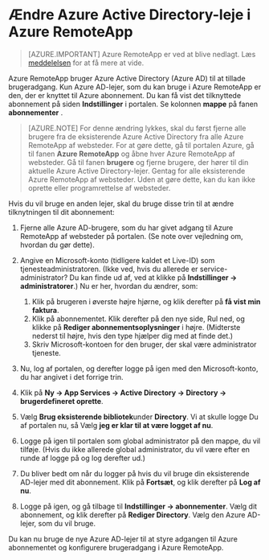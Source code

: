 
<properties
    pageTitle="Ændre Azure Active Directory-leje i Azure RemoteApp | Microsoft Azure"
    description="Lær, hvordan du kan ændre den Azure Active Directory-lejer, der er knyttet til Azure RemoteApp"
    services="remoteapp"
    documentationCenter=""
    authors="lizap"
    manager="mbaldwin" />

<tags
    ms.service="remoteapp"
    ms.workload="compute"
    ms.tgt_pltfrm="na"
    ms.devlang="na"
    ms.topic="article"
    ms.date="08/15/2016"
    ms.author="elizapo" />



# <a name="change-the-azure-active-directory-tenant-in-azure-remoteapp"></a>Ændre Azure Active Directory-leje i Azure RemoteApp

> [AZURE.IMPORTANT]
> Azure RemoteApp er ved at blive nedlagt. Læs [meddelelsen](https://go.microsoft.com/fwlink/?linkid=821148) for at få mere at vide.

Azure RemoteApp bruger Azure Active Directory (Azure AD) til at tillade brugeradgang. Kun Azure AD-lejer, som du kan bruge i Azure RemoteApp er den, der er knyttet til Azure abonnement. Du kan få vist det tilknyttede abonnement på siden **Indstillinger** i portalen. Se kolonnen **mappe** på fanen **abonnementer** .

> [AZURE.NOTE] For denne ændring lykkes, skal du først fjerne alle brugere fra de eksisterende Azure Active Directory fra alle Azure RemoteApp af websteder. For at gøre dette, gå til portalen Azure, gå til fanen **Azure RemoteApp** og åbne hver Azure RemoteApp af websteder. Gå til fanen **brugere** og fjerne brugere, der hører til din aktuelle Azure Active Directory-lejer. Gentag for alle eksisterende Azure RemoteApp af websteder. Uden at gøre dette, kan du kan ikke oprette eller programrettelse af websteder.

Hvis du vil bruge en anden lejer, skal du bruge disse trin til at ændre tilknytningen til dit abonnement:

1. Fjerne alle Azure AD-brugere, som du har givet adgang til Azure RemoteApp af websteder på portalen. (Se note over vejledning om, hvordan du gør dette).


2. Angive en Microsoft-konto (tidligere kaldet et Live-ID) som tjenesteadministratoren. (Ikke ved, hvis du allerede er service-administrator? Du kan finde ud af, ved at klikke på **Indstillinger -> administratorer**.) Nu er her, hvordan du ændrer, som:
    1. Klik på brugeren i øverste højre hjørne, og klik derefter på **få vist min faktura**.
    2. Klik på abonnementet. Klik derefter på den nye side, Rul ned, og klikke på **Rediger abonnementsoplysninger** i højre. (Midterste nederst til højre, hvis den type hjælper dig med at finde det.)
    3. Skriv Microsoft-kontoen for den bruger, der skal være administrator tjeneste.

3. Nu, log af portalen, og derefter logge på igen med den Microsoft-konto, du har angivet i det forrige trin.


4. Klik på **Ny -> App Services -> Active Directory -> Directory -> brugerdefineret oprette**.
5. Vælg **Brug eksisterende bibliotek**under **Directory**. Vi at skulle logge Du af portalen nu, så Vælg **jeg er klar til at være logget af nu**.
6. Logge på igen til portalen som global administrator på den mappe, du vil tilføje. (Hvis du ikke allerede global administrator, du vil være efter en runde af logge på og log derefter ud.)
7. Du bliver bedt om når du logger på hvis du vil bruge din eksisterende AD-lejer med dit abonnement. Klik på **Fortsæt**, og klik derefter på **Log af nu**.
5. Logge på igen, og gå tilbage til **Indstillinger -> abonnementer**. Vælg dit abonnement, og klik derefter på **Rediger Directory**. Vælg den Azure AD-lejer, som du vil bruge.



Du kan nu bruge de nye Azure AD-lejer til at styre adgangen til Azure abonnementet og konfigurere brugeradgang i Azure RemoteApp.

